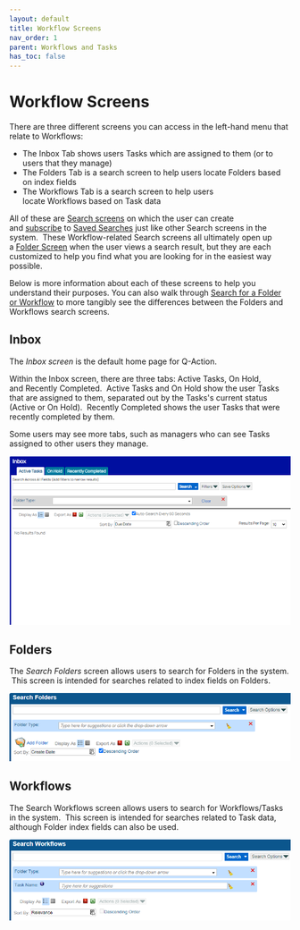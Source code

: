 ```yaml
---
layout: default
title: Workflow Screens
nav_order: 1
parent: Workflows and Tasks
has_toc: false
---
```

# Workflow Screens

There are three different screens you can access in the left-hand menu that relate to Workflows:
- The Inbox Tab shows users Tasks which are assigned to them (or to users that they manage)
- The Folders Tab is a search screen to help users locate Folders based on index fields
- The Workflows Tab is a search screen to help users locate Workflows based on Task data

All of these are [Search screens](/docs/performing-searches/) on which the user can create and [subscribe](/docs/performing-searches/saved-search/subscribing-to-a-saved-search) to [Saved Searches](/docs/performing-searches/saved-search/) just like other Search screens in the system.  These Workflow-related Search screens all ultimately open up a [Folder Screen](/docs/workflows-and-tasks/viewing-a-folder) when the user views a search result, but they are each customized to help you find what you are looking for in the easiest way possible.  

Below is more information about each of these screens to help you understand their purposes. You can also walk through [Search for a Folder or Workflow](/docs/workflows-and-tasks/search-for-workflow) to more tangibly see the differences between the Folders and Workflows search screens.

## Inbox
The _Inbox screen_ is the default home page for Q-Action.  

Within the Inbox screen, there are three tabs: Active Tasks, On Hold, and Recently Completed.  Active Tasks and On Hold show the user Tasks that are assigned to them, separated out by the Tasks's current status (Active or On Hold).  Recently Completed shows the user Tasks that were recently completed by them.

Some users may see more tabs, such as managers who can see Tasks assigned to other users they manage.

![Inbox Screen - Active Tasks Tab](/assets/images/inbox-active-tasks-blank.png "Inbox Screen - Active Tasks Tab")

## Folders
The _Search Folders_ screen allows users to search for Folders in the system.  This screen is intended for searches related to index fields on Folders.

![](/assets/images/inbox-search-blank.png)

## Workflows
The Search Workflows screen allows users to search for Workflows/Tasks in the system.  This screen is intended for searches related to Task data, although Folder index fields can also be used.

![](/assets/images/search-workflow-blank.png)